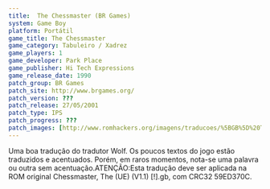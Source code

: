 ```yaml
---
title:  The Chessmaster (BR Games)
system: Game Boy
platform: Portátil
game_title: The Chessmaster
game_category: Tabuleiro / Xadrez
game_players: 1
game_developer: Park Place
game_publisher: Hi Tech Expressions
game_release_date: 1990
patch_group: BR Games
patch_site: http://www.brgames.org/
patch_version: ???
patch_release: 27/05/2001
patch_type: IPS
patch_progress: ???
patch_images: [http://www.romhackers.org/imagens/traducoes/%5BGB%5D%20The%20Chessmaster%20-%20BR%20Games%20-%2001.png,http://www.romhackers.org/imagens/traducoes/%5BGB%5D%20The%20Chessmaster%20-%20BR%20Games%20-%2002.png,http://www.romhackers.org/imagens/traducoes/%5BGB%5D%20The%20Chessmaster%20-%20BR%20Games%20-%2003.png]
---
```

Uma boa tradução do tradutor Wolf. Os poucos textos do jogo estão traduzidos e acentuados. Porém, em raros momentos, nota-se uma palavra ou outra sem acentuação.ATENÇÃO:Esta tradução deve ser aplicada na ROM original Chessmaster, The (UE) (V1.1) [!].gb, com CRC32 59ED370C.